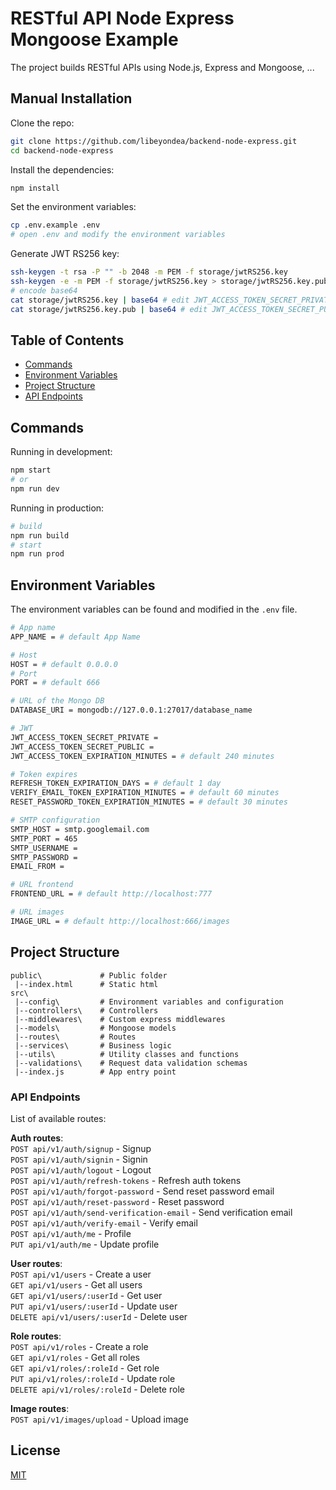 # RESTful API Node Express Mongoose Example

The project builds RESTful APIs using Node.js, Express and Mongoose, ...

## Manual Installation

Clone the repo:

```bash
git clone https://github.com/libeyondea/backend-node-express.git
cd backend-node-express
```

Install the dependencies:

```bash
npm install
```

Set the environment variables:

```bash
cp .env.example .env
# open .env and modify the environment variables
```

Generate JWT RS256 key:

```bash
ssh-keygen -t rsa -P "" -b 2048 -m PEM -f storage/jwtRS256.key
ssh-keygen -e -m PEM -f storage/jwtRS256.key > storage/jwtRS256.key.pub
# encode base64
cat storage/jwtRS256.key | base64 # edit JWT_ACCESS_TOKEN_SECRET_PRIVATE in .env
cat storage/jwtRS256.key.pub | base64 # edit JWT_ACCESS_TOKEN_SECRET_PUBLIC in .env
```

## Table of Contents

- [Commands](#commands)
- [Environment Variables](#environment-variables)
- [Project Structure](#project-structure)
- [API Endpoints](#api-endpoints)

## Commands

Running in development:

```bash
npm start
# or
npm run dev
```

Running in production:

```bash
# build
npm run build
# start
npm run prod
```

## Environment Variables

The environment variables can be found and modified in the `.env` file.

```bash
# App name
APP_NAME = # default App Name

# Host
HOST = # default 0.0.0.0
# Port
PORT = # default 666

# URL of the Mongo DB
DATABASE_URI = mongodb://127.0.0.1:27017/database_name

# JWT
JWT_ACCESS_TOKEN_SECRET_PRIVATE =
JWT_ACCESS_TOKEN_SECRET_PUBLIC =
JWT_ACCESS_TOKEN_EXPIRATION_MINUTES = # default 240 minutes

# Token expires
REFRESH_TOKEN_EXPIRATION_DAYS = # default 1 day
VERIFY_EMAIL_TOKEN_EXPIRATION_MINUTES = # default 60 minutes
RESET_PASSWORD_TOKEN_EXPIRATION_MINUTES = # default 30 minutes

# SMTP configuration
SMTP_HOST = smtp.googlemail.com
SMTP_PORT = 465
SMTP_USERNAME =
SMTP_PASSWORD =
EMAIL_FROM =

# URL frontend
FRONTEND_URL = # default http://localhost:777

# URL images
IMAGE_URL = # default http://localhost:666/images
```

## Project Structure

```
public\             # Public folder
 |--index.html      # Static html
src\
 |--config\         # Environment variables and configuration
 |--controllers\    # Controllers
 |--middlewares\    # Custom express middlewares
 |--models\         # Mongoose models
 |--routes\         # Routes
 |--services\       # Business logic
 |--utils\          # Utility classes and functions
 |--validations\    # Request data validation schemas
 |--index.js        # App entry point
```

### API Endpoints

List of available routes:

**Auth routes**:\
`POST api/v1/auth/signup` - Signup\
`POST api/v1/auth/signin` - Signin\
`POST api/v1/auth/logout` - Logout\
`POST api/v1/auth/refresh-tokens` - Refresh auth tokens\
`POST api/v1/auth/forgot-password` - Send reset password email\
`POST api/v1/auth/reset-password` - Reset password\
`POST api/v1/auth/send-verification-email` - Send verification email\
`POST api/v1/auth/verify-email` - Verify email\
`POST api/v1/auth/me` - Profile\
`PUT api/v1/auth/me` - Update profile

**User routes**:\
`POST api/v1/users` - Create a user\
`GET api/v1/users` - Get all users\
`GET api/v1/users/:userId` - Get user\
`PUT api/v1/users/:userId` - Update user\
`DELETE api/v1/users/:userId` - Delete user

**Role routes**:\
`POST api/v1/roles` - Create a role\
`GET api/v1/roles` - Get all roles\
`GET api/v1/roles/:roleId` - Get role\
`PUT api/v1/roles/:roleId` - Update role\
`DELETE api/v1/roles/:roleId` - Delete role

**Image routes**:\
`POST api/v1/images/upload` - Upload image

## License

[MIT](LICENSE)
